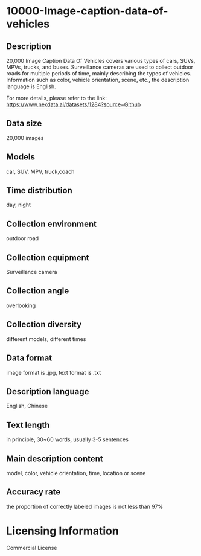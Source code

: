 # 10000-Image-caption-data-of-vehicles

## Description
20,000 Image Caption Data Of Vehicles covers various types of cars, SUVs, MPVs, trucks, and buses. Surveillance cameras are used to collect outdoor roads for multiple periods of time, mainly describing the types of vehicles. Information such as color, vehicle orientation, scene, etc., the description language is English.

For more details, please refer to the link: https://www.nexdata.ai/datasets/1284?source=Github


## Data size
20,000 images
## Models
car, SUV, MPV, truck,coach
## Time distribution
day, night
## Collection environment
outdoor road
## Collection equipment
Surveillance camera
## Collection angle
overlooking
## Collection diversity
different models, different times
## Data format
image format is .jpg, text format is .txt
## Description language
English, Chinese
## Text length
in principle, 30~60 words, usually 3-5 sentences
## Main description content
model, color, vehicle orientation, time, location or scene
## Accuracy rate
the proportion of correctly labeled images is not less than 97%
# Licensing Information
Commercial License
